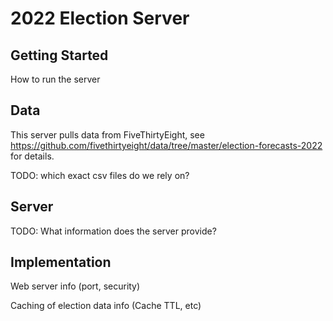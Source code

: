# 2022 Election Server

## Getting Started

How to run the server

## Data

This server pulls data from FiveThirtyEight, see https://github.com/fivethirtyeight/data/tree/master/election-forecasts-2022 for details.

TODO: which exact csv files do we rely on?

## Server

TODO: What information does the server provide?

## Implementation

Web server info (port, security)

Caching of election data info (Cache TTL, etc)
